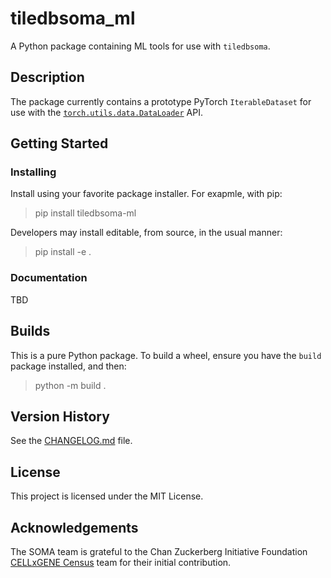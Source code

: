 
# tiledbsoma_ml

A Python package containing ML tools for use with `tiledbsoma`.

## Description

The package currently contains a prototype PyTorch `IterableDataset` for use with the
[`torch.utils.data.DataLoader`](https://pytorch.org/docs/stable/data.html#torch.utils.data.DataLoader)
API.

## Getting Started

### Installing

Install using your favorite package installer.  For exapmle, with pip:

> pip install tiledbsoma-ml

Developers may install editable, from source, in the usual manner:

> pip install -e .

### Documentation

TBD

## Builds

This is a pure Python package. To build a wheel, ensure you have the `build` package installed, and then:

> python -m build .

## Version History

See the [CHANGELOG.md](CHANGELOG.md) file.

## License

This project is licensed under the MIT License.

## Acknowledgements

The SOMA team is grateful to the Chan Zuckerberg Initiative Foundation [CELLxGENE Census](https://cellxgene.cziscience.com)
team for their initial contribution.
